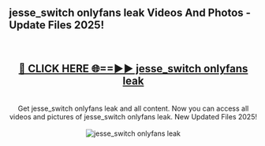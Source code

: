 <h2>jesse_switch onlyfans leak Videos And Photos - Update Files 2025!</h2>
<br>
<div align="center">
<h2><a href="https://linkcuts.com/hfmhzwbr" rel="nofollow">🔴 CLICK HERE 🌐==►► jesse_switch onlyfans leak</a></h2>
<br>
Get jesse_switch onlyfans leak and all content. Now you can access all videos and pictures of jesse_switch onlyfans leak. New Updated Files 2025!
<br>
<br>
<a href="https://linkcuts.com/hfmhzwbr" rel="nofollow" data-target="animated-image.originalLink"><img src="https://i.ibb.co.com/WyWwxjT/player-gif2.gif" alt="jesse_switch onlyfans leak" style="max-width: 100%; display: inline-block;" data-target="animated-image.originalImage"></a>
</div>
<br>